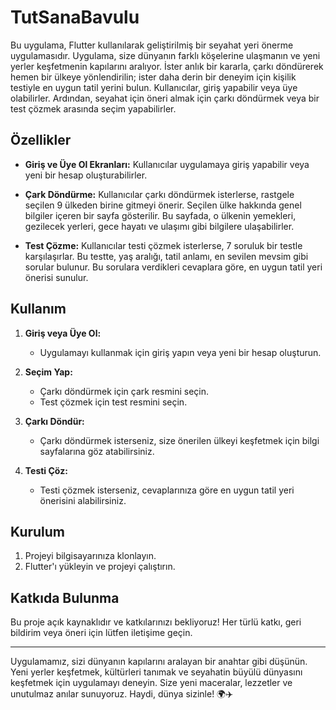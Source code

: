 

# TutSanaBavulu

Bu uygulama, Flutter kullanılarak geliştirilmiş bir seyahat yeri önerme uygulamasıdır. Uygulama, size dünyanın farklı köşelerine ulaşmanın ve yeni yerler keşfetmenin kapılarını aralıyor. İster anlık bir kararla, çarkı döndürerek hemen bir ülkeye yönlendirilin; ister daha derin bir deneyim için kişilik testiyle en uygun tatil yerini bulun. Kullanıcılar, giriş yapabilir veya üye olabilirler. Ardından, seyahat için öneri almak için çarkı döndürmek veya bir test çözmek arasında seçim yapabilirler. 

## Özellikler

- **Giriş ve Üye Ol Ekranları:** Kullanıcılar uygulamaya giriş yapabilir veya yeni bir hesap oluşturabilirler.
  
- **Çark Döndürme:** Kullanıcılar çarkı döndürmek isterlerse, rastgele seçilen 9 ülkeden birine gitmeyi önerir. Seçilen ülke hakkında genel bilgiler içeren bir sayfa gösterilir. Bu sayfada, o ülkenin yemekleri, gezilecek yerleri, gece hayatı ve ulaşımı gibi bilgilere ulaşabilirler.
  
- **Test Çözme:** Kullanıcılar testi çözmek isterlerse, 7 soruluk bir testle karşılaşırlar. Bu testte, yaş aralığı, tatil anlamı, en sevilen mevsim gibi sorular bulunur. Bu sorulara verdikleri cevaplara göre, en uygun tatil yeri önerisi sunulur.

## Kullanım

1. **Giriş veya Üye Ol:**
   - Uygulamayı kullanmak için giriş yapın veya yeni bir hesap oluşturun.

2. **Seçim Yap:**
   - Çarkı döndürmek için çark resmini seçin.
   - Test çözmek için test resmini seçin.

3. **Çarkı Döndür:**
   - Çarkı döndürmek isterseniz, size önerilen ülkeyi keşfetmek için bilgi sayfalarına göz atabilirsiniz.

4. **Testi Çöz:**
   - Testi çözmek isterseniz, cevaplarınıza göre en uygun tatil yeri önerisini alabilirsiniz.

## Kurulum

1. Projeyi bilgisayarınıza klonlayın.
2. Flutter'ı yükleyin ve projeyi çalıştırın.

## Katkıda Bulunma

Bu proje açık kaynaklıdır ve katkılarınızı bekliyoruz! Her türlü katkı, geri bildirim veya öneri için lütfen iletişime geçin.



---
Uygulamamız, sizi dünyanın kapılarını aralayan bir anahtar gibi düşünün. Yeni yerler keşfetmek, kültürleri tanımak ve seyahatin büyülü dünyasını keşfetmek için uygulamayı deneyin. Size yeni maceralar, lezzetler ve unutulmaz anılar sunuyoruz. Haydi, dünya sizinle! 🌍✈️


